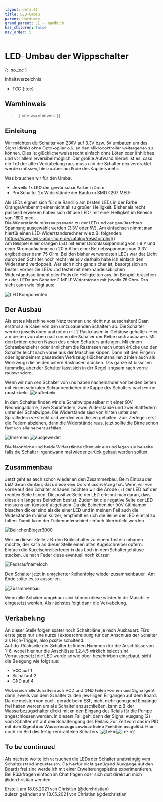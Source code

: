 ```yaml
---
layout: default
title: LED-Umbau
parent: Hardware
grand_parent: DE - Handbuch
has_children: false
nav_order: 5
---
```


# LED-Umbau der Wippschalter
{: .no_toc }

Inhaltsverzeichnis

* TOC
{:toc}

## Warnhinweis

> {{ site.warnhinweis }}

## Einleitung
Wir möchten die Schalter von 230V auf 3.3V bzw. 5V umbauen um das Signal direkt ohne Optokopller o.ä. an den Mikrocontroller weitergeben zu können. Dies ist glücklicherweise recht einfach ohne Löten oder änhliches und vor allem reversibel möglich. Der größte Aufwand hierbei ist es, dass ein Teil der alten Verkabelung raus muss und die Schalter neu verdrahtet werden müssen, hierzu aber am Ende des Kapitels mehr. 

Was brauchen wir für den Umbau  
- Jeweils 1x LED der gewünschte Farbe in 5mm  
- Pro Schalter 2x Widerstände der Bauform SMD 0207 MELF

Als LEDs eignen sich für die Rancilio am besten LEDs in der Farbe Orange/Amber mit einer nicht all zu großen Helligkeit. Bisher als recht passend erwiesen haben sich diffuse LEDs mit einer Helligkeit im Bereich von 1800 mcd.   
Die Widerstände müssen passend zu der LED und der gewünschten Spannung ausgewählt werden (3.3V oder 5V).
Am einfachsen nimmt man hierfür einen LED-Widerstandsrechner wie z.B. folgenden:  
[https://www.leds-and-more.de/catalog/resistor.php]()  
Am Beispiel einer orangen LED mit einer Durchlassspannung von 1.8 V und einer Stromaufnahme von 20 mA bei einer Betriebsspannung von 3.3V ergibt dieser dann 75 Ohm. Bei den bisher verwendeten LEDs war das Licht durch den Schalter noch recht intensiv deshalb habe ich einfach den Widerstand verdoppelt. Wer sich nicht ganz sicher ist, besorgt sich am besten vorher die LEDs und testet mit nem handelsüblichen Widerstandssortiment oder Potis die Helligkeiten aus. Im Beispiel brauchen zu den LEDs pro Schalter 2 MELF Widerstände mit jeweils 75 Ohm. Das sieht dann wie folgt aus:

![LED Komponenten](../../img/IMG_2856.png)

## Der Ausbau
Als erstes Maschine vom Netz trennen und nicht nur ausschalten! Dann erstmal alle Kabel von den umzubauenden Schaltern ab. Die Schalter werden jeweils oben und unten mit 2 Rastenasen im Gehäuse gehalten. Hier am besten von oben nach unten die Schalter der Reihe nach ausbauen. Mit den beiden oberen Nasen des ersten Schalters anfangen. Mit einem Schraubenzieher oder ähnlichem die Rastnasen nach unten drücke und den Schalter leicht nach vorne aus der Maschine kippen. Dann mit den Fingern oder irgendeinem passenden Werkzeug (Küchenutensilien zählen auch als Werkzeug) die beiden untere Rastnasen drücken. Das ganze ist bisschen fummelig, aber der Schalter lässt sich in der Regel langsam nach vorne rauswandern. 

Wenn wir nun den Schalter von uns haben nacheinander von beiden Seiten mit einem schmalen Schraubendreher die Kappe des Schalters nach vorne raushebeln. 
![Aufhebeln](../../img/IMG_2854.png)

In dem Schalter finden wir die Schaltwippe selber mit einer 90V Neonsingalbirne, zwei Spiralfedern, zwei Widerstände und zwei Blattfedern unter der Schaltwippe. Die Widerstände sind von hinten unter den Spiralfedern versteckt und werden von diesen gehalten. Zum Zerlegen erst die Federn abziehen, dann die Widerstände raus, jetzt sollte die Birne schon fast von alleine herausfallen.  

![Innereien](../../img/IMG_2687.png) ![Ausgeweidet](../../img/IMG_2855.png)
 

Die Neonbirne und beide Widerstände tüten wir ein und legen sie beiseite falls die Schalter irgendwann mal wieder zurück gebaut werden sollten. 

## Zusammenbau
Jetzt geht es auch schon wieder an den Zusammenbau. Beim Einbau der LED daran denken, dass diese eine Durchflussrichtung hat. Wenn wir von vorne auf den Schalter schauen möchten wir die Anode (+) der LED auf der rechten Seite haben. Die positive Seite der LED erkennt man daran, dass diese ein längeres Beinchen besitzt. Zudem ist die negative Seite der LED meistens am Kunstoff abgeflacht. 
Da die Beinchen der 90V Glühlampe bisschen dicker sind als die einer LED und in meinem Fall auch die Widerstände minimal kürzer, empfiehlt es sich die Beine der LED einmal zu falten. Damit kann der Dickenunterschied einfach überbrückt werden.

![BeinchenBieger3000](../../img/IMG_2857.png)

Wer an dieser Stelle z.B. den Brühschalter zu einem Taster umbauen möchte, der kann an dieser Stelle einen alten Kugelschreiber opfern. Einfach die Kugelschreiberfeder in das Loch in dem Schaltergehäuse stecken. Je nach Feder diese eventuell noch kürzen. 

![Federaufnameloch](../../img/IMG_2865.png)

Den Schalter jetzt in umgekerter Reihenfolge wieder zusammenbauen. Am Ende sollte es so aussehen. 

![Zusammenbau](../../img/IMG_2864.png)

Wenn alle Schalter umgebaut sind können diese wieder in die Maschine eingesetzt werden. Als nächstes folgt dann die Verkabelung.

## Verkabelung

An dieser Stelle folgen später noch Schaltpläne je nach Ausbauart. Fürs erste gibts nur eine kurze Textbeschreibung für den Anschluss der Schalter als High-Trigger, also positiv schaltend.  
Auf der Rückseite der Schalter befinden Nummern für die Anschlüsse von 1-6, wobei hier nur die Anschlüsse 1,2,4,5 wirklich belegt sind. Vorrausgesetzt die LED wurde so wie oben beschrieben eingebaut, sieht die Belegung wie folgt aus:  

- VCC auf 1
- Signal auf 2
- GND auf 4

Wobei sich alle Schalter auch VCC und GND teilen können und Signal geht dann jeweils von dem Schalter zu den jeweiligen Eingängen auf dem Board. Da die meisten von euch, gerade beim ESP, nicht mehr genügend Eingänge frei haben werden um alle Schalter anzuschließen, kann z.B. der Wasserbezugschalter direkt mit an den Eingang des Relais für die Pumpe angeschlossen werden. In diesem Fall geht dann der Signal Ausgang (2) vom Schalter mit auf den Schalteingang des Reilais. Zur Zeit wird das im PID mit dem Signal des Wasserbezugs sowieso keine Funktion ausgelöst.
Hier noch ein Bild des fertig verdrahteten Schalters.
![LeFin](../../img/IMG_2866.png)![LeFin2](../../img/IMG_2867.png)
 


## To be continued
Als nächste wollte ich versuchen die LEDs der Schalter unabhängig vom Schaltzustand anzusteuern. Da hierfür nicht genügend Ausgänge auf den Boards frei sind werde ich mit einer Erweiterungsplatine experimentieren. Bei Rückfragen einfach im Chat fragen oder sich dort direkt an mich @derchristian wenden.

Erstellt am 18.05.2021 von Christian (@derchristian)  
zuletzt geändert am 18.05.2021 von Christian (@derchristian)






